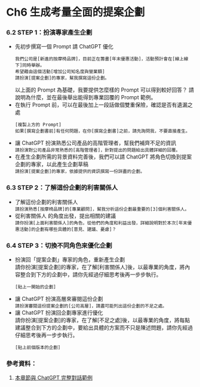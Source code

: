 # Ch6 生成考量全面的提案企劃

### 6.2	STEP 1：扮演專家產生企劃

- 先初步撰寫一個 Prompt 請 ChatGPT 優化  
    ```
    我們公司是[新進的按摩椅品牌]，目前正在籌畫[年末優惠活動]，活動預計會在[線上線下]同時舉辦。
    希望藉由這個活動[增加公司知名度與營業額]
    請扮演[提案企劃]的專家，幫我撰寫這份企劃。
    ```
    以上面的 Prompt 為基礎，我要提供怎麼樣的 Prompt 可以得到較好回答？
    請說明為什麼，並在最後舉出能得到專業回覆的 Prompt 範例。
- 在執行 Prompt 前，可以在最後加上一段話做個雙重保險，確認是否有遺漏之處  
    ```
    [複製上方的 Prompt]
    如果[撰寫企劃書前]有任何問題，在你[撰寫企劃書]之前，請先詢問我，不要直接產生。
    ```
- 讓 ChatGPT 扮演熟悉公司產品的高階管理者，幫我們補齊不足的資訊  
    `請扮演對公司產品非常熟悉的[高階管理者]，針對提出的問題給出具體詳細的回覆。`
- 在產生企劃所需的背景資料完善後，我們可以請 ChatGPT 將角色切換到提案企劃的專家，以此產生企劃草稿  
    `請扮演[提案企劃]的專家，依據提供的資訊撰寫一份詳盡的企劃。`

### 6.3	STEP 2：了解這份企劃的利害關係人

- 了解這份企劃的利害關係人  
    `請扮演熟悉[按摩椅品牌]的[專業顧問]，幫我分析這份企劃最重要的[3]個利害關係人。 `
- 從利害關係人  的角度出發，提出相關的建議  
    `請你扮演[上面利害關係人]的角色，從他們的角度和利益出發，詳細說明對於本次[年末優惠活動]的企劃有哪些具體的[意見、建議、憂慮]？`

### 6.4	STEP 3：切換不同角色來優化企劃

- 扮演回「提案企劃」專家的角色，重新產生企劃  
    請你扮演[提案企劃]的專家，在了解[利害關係人]後，以最專業的角度，將內容整合到下方的企劃中，請你先經過仔細思考後再一步步執行。
    ```
    [貼上一開始的企劃]
    ```
- 讓 ChatGPT 扮演高層來審閱這份企劃  
    `請扮演審閱這份提案企劃的[公司高層]，請盡可能列出這份企劃的不足之處。`
- 讓 ChatGPT 扮演回企劃專家進行優化  
    請你扮演[提案企劃]的專家，在了解[不足之處]後，以最專業的角度，將每點建議整合到下方的企劃中，要給出具體的方案而不只是陳述問題，請你先經過仔細思考後再一步步執行。
    ```
    [貼上前個版本的企劃]
    ```

### 參考資料：
1.	[本章節與 ChatGPT 完整對話範例](https://chatgpt.com/share/d228ef4b-6c44-4f5e-9e1d-105a3c807c19)
